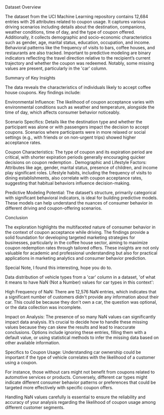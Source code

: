 Dataset Overview

The dataset from the UCI Machine Learning repository contains 12,684 entries with 26 attributes related to coupon usage. It captures various driving scenarios including details about the destination, companions, weather conditions, time of day, and the type of coupon offered. Additionally, it collects demographic and socio-economic characteristics such as gender, age, marital status, education, occupation, and income. Behavioral patterns like the frequency of visits to bars, coffee houses, and restaurants are also tracked. Important to predictive modeling are binary indicators reflecting the travel direction relative to the recipient’s current trajectory and whether the coupon was redeemed. Notably, some missing values are present, particularly in the 'car' column.

Summary of Key Insights

The data reveals the characteristics of individuals likely to accept coffee house coupons. Key findings include:

Environmental Influence: The likelihood of coupon acceptance varies with environmental conditions such as weather and temperature, alongside the time of day, which affects consumer behavior noticeably.

Scenario Specifics: Details like the destination type and whether the participant was alone or with passengers impact the decision to accept coupons. Scenarios where participants were in more relaxed or social settings (e.g., with friends or on non-urgent trips) showed higher acceptance rates.

Coupon Characteristics: The type of coupon and its expiration period are critical, with shorter expiration periods generally encouraging quicker decisions on coupon redemption
.
Demographic and Lifestyle Factors: Attributes like age, gender, marital status, presence of children, and income play significant roles. Lifestyle habits, including the frequency of visits to dining establishments, also correlate with coupon acceptance rates, suggesting that habitual behaviors influence decision-making.

Predictive Modeling Potential: The dataset’s structure, primarily categorical with significant behavioral indicators, is ideal for building predictive models. These models can help understand the nuances of consumer behavior in different driving and coupon-offering scenarios.

Conclusion

The exploration highlights the multifaceted nature of consumer behavior in the context of coupon acceptance while driving. The findings provide a solid foundation for developing targeted marketing strategies for businesses, particularly in the coffee house sector, aiming to maximize coupon redemption rates through tailored offers. These insights are not only valuable for academic and professional understanding but also for practical applications in marketing analytics and consumer behavior prediction.


Special Note, I found this interesting, hope you do to. 




Data distribution of vehicle types from a 'car' column in a dataset, 'of what it means to have NaN (Not a Number) values for car types in this context':

High Frequency of NaN: There are 12,576 NaN entries, which indicates that a significant number of customers didn't provide any information about their car. This could be because they don't own a car, the question was optional, or the data collection was incomplete.

Impact on Analysis: The presence of so many NaN values can significantly impact data analysis. It’s crucial to decide how to handle these missing values because they can skew the results and lead to inaccurate conclusions. Options include ignoring these entries, filling them with a default value, or using statistical methods to infer the missing data based on other available information.

Specifics to Coupon Usage: Understanding car ownership could be important if the type of vehicle correlates with the likelihood of a customer using a coupon.

For instance, those without cars might not benefit from coupons related to automotive services or products. Conversely, different car types might indicate different consumer behavior patterns or preferences that could be targeted more effectively with specific coupon offers.


Handling NaN values carefully is essential to ensure the reliability and accuracy of your analysis regarding the likelihood of coupon usage among different customer segments.

